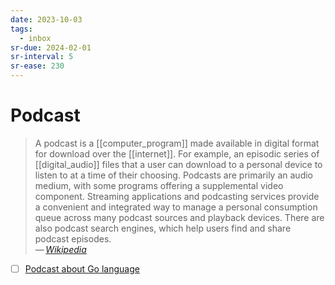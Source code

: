 ```yaml
---
date: 2023-10-03
tags:
  - inbox
sr-due: 2024-02-01
sr-interval: 5
sr-ease: 230
---
```


# Podcast

> A podcast is a [[computer_program]] made available in digital format for
> download over the [[internet]]. For example, an episodic series of
> [[digital_audio]] files that a user can download to a personal device to
> listen to at a time of their choosing. Podcasts are primarily an audio medium,
> with some programs offering a supplemental video component. Streaming
> applications and podcasting services provide a convenient and integrated way
> to manage a personal consumption queue across many podcast sources and
> playback devices. There are also podcast search engines, which help users find
> and share podcast episodes.\
> — <cite>[Wikipedia](https://en.wikipedia.org/wiki/Podcast)</cite>

- [ ] [Podcast about Go language](https://cdn.changelog.com/uploads/podcast/3/the-changelog-3.mp3)
